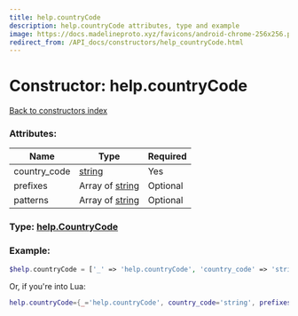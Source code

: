 ```yaml
---
title: help.countryCode
description: help.countryCode attributes, type and example
image: https://docs.madelineproto.xyz/favicons/android-chrome-256x256.png
redirect_from: /API_docs/constructors/help_countryCode.html
---
```

# Constructor: help.countryCode  
[Back to constructors index](index.md)



### Attributes:

| Name     |    Type       | Required |
|----------|---------------|----------|
|country\_code|[string](../types/string.md) | Yes|
|prefixes|Array of [string](../types/string.md) | Optional|
|patterns|Array of [string](../types/string.md) | Optional|



### Type: [help.CountryCode](../types/help.CountryCode.md)


### Example:

```php
$help.countryCode = ['_' => 'help.countryCode', 'country_code' => 'string', 'prefixes' => ['string', 'string'], 'patterns' => ['string', 'string']];
```  


Or, if you're into Lua:

```lua
help.countryCode={_='help.countryCode', country_code='string', prefixes={'string'}, patterns={'string'}}

```


